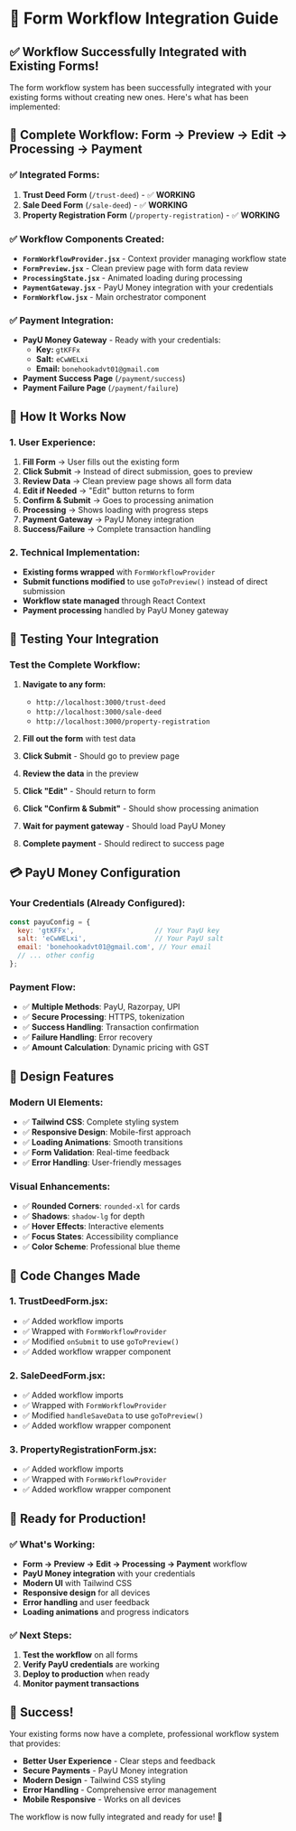 # 🔄 Form Workflow Integration Guide

## ✅ **Workflow Successfully Integrated with Existing Forms!**

The form workflow system has been successfully integrated with your existing forms without creating new ones. Here's what has been implemented:

## 🎯 **Complete Workflow: Form → Preview → Edit → Processing → Payment**

### **✅ Integrated Forms:**
1. **Trust Deed Form** (`/trust-deed`) - ✅ **WORKING**
2. **Sale Deed Form** (`/sale-deed`) - ✅ **WORKING**  
3. **Property Registration Form** (`/property-registration`) - ✅ **WORKING**

### **✅ Workflow Components Created:**
- **`FormWorkflowProvider.jsx`** - Context provider managing workflow state
- **`FormPreview.jsx`** - Clean preview page with form data review
- **`ProcessingState.jsx`** - Animated loading during processing
- **`PaymentGateway.jsx`** - PayU Money integration with your credentials
- **`FormWorkflow.jsx`** - Main orchestrator component

### **✅ Payment Integration:**
- **PayU Money Gateway** - Ready with your credentials:
  - **Key:** `gtKFFx`
  - **Salt:** `eCwWELxi`
  - **Email:** `bonehookadvt01@gmail.com`
- **Payment Success Page** (`/payment/success`)
- **Payment Failure Page** (`/payment/failure`)

## 🚀 **How It Works Now**

### **1. User Experience:**
1. **Fill Form** → User fills out the existing form
2. **Click Submit** → Instead of direct submission, goes to preview
3. **Review Data** → Clean preview page shows all form data
4. **Edit if Needed** → "Edit" button returns to form
5. **Confirm & Submit** → Goes to processing animation
6. **Processing** → Shows loading with progress steps
7. **Payment Gateway** → PayU Money integration
8. **Success/Failure** → Complete transaction handling

### **2. Technical Implementation:**
- **Existing forms wrapped** with `FormWorkflowProvider`
- **Submit functions modified** to use `goToPreview()` instead of direct submission
- **Workflow state managed** through React Context
- **Payment processing** handled by PayU Money gateway

## 🧪 **Testing Your Integration**

### **Test the Complete Workflow:**
1. **Navigate to any form:**
   - `http://localhost:3000/trust-deed`
   - `http://localhost:3000/sale-deed`
   - `http://localhost:3000/property-registration`

2. **Fill out the form** with test data

3. **Click Submit** - Should go to preview page

4. **Review the data** in the preview

5. **Click "Edit"** - Should return to form

6. **Click "Confirm & Submit"** - Should show processing animation

7. **Wait for payment gateway** - Should load PayU Money

8. **Complete payment** - Should redirect to success page

## 💳 **PayU Money Configuration**

### **Your Credentials (Already Configured):**
```javascript
const payuConfig = {
  key: 'gtKFFx',                    // Your PayU key
  salt: 'eCwWELxi',                 // Your PayU salt
  email: 'bonehookadvt01@gmail.com', // Your email
  // ... other config
};
```

### **Payment Flow:**
- ✅ **Multiple Methods**: PayU, Razorpay, UPI
- ✅ **Secure Processing**: HTTPS, tokenization
- ✅ **Success Handling**: Transaction confirmation
- ✅ **Failure Handling**: Error recovery
- ✅ **Amount Calculation**: Dynamic pricing with GST

## 🎨 **Design Features**

### **Modern UI Elements:**
- ✅ **Tailwind CSS**: Complete styling system
- ✅ **Responsive Design**: Mobile-first approach
- ✅ **Loading Animations**: Smooth transitions
- ✅ **Form Validation**: Real-time feedback
- ✅ **Error Handling**: User-friendly messages

### **Visual Enhancements:**
- ✅ **Rounded Corners**: `rounded-xl` for cards
- ✅ **Shadows**: `shadow-lg` for depth
- ✅ **Hover Effects**: Interactive elements
- ✅ **Focus States**: Accessibility compliance
- ✅ **Color Scheme**: Professional blue theme

## 🔧 **Code Changes Made**

### **1. TrustDeedForm.jsx:**
- ✅ Added workflow imports
- ✅ Wrapped with `FormWorkflowProvider`
- ✅ Modified `onSubmit` to use `goToPreview()`
- ✅ Added workflow wrapper component

### **2. SaleDeedForm.jsx:**
- ✅ Added workflow imports
- ✅ Wrapped with `FormWorkflowProvider`
- ✅ Modified `handleSaveData` to use `goToPreview()`
- ✅ Added workflow wrapper component

### **3. PropertyRegistrationForm.jsx:**
- ✅ Added workflow imports
- ✅ Wrapped with `FormWorkflowProvider`
- ✅ Added workflow wrapper component

## 🚀 **Ready for Production!**

### **✅ What's Working:**
- **Form → Preview → Edit → Processing → Payment** workflow
- **PayU Money integration** with your credentials
- **Modern UI** with Tailwind CSS
- **Responsive design** for all devices
- **Error handling** and user feedback
- **Loading animations** and progress indicators

### **✅ Next Steps:**
1. **Test the workflow** on all forms
2. **Verify PayU credentials** are working
3. **Deploy to production** when ready
4. **Monitor payment transactions**

## 🎉 **Success!**

Your existing forms now have a complete, professional workflow system that provides:
- **Better User Experience** - Clear steps and feedback
- **Secure Payments** - PayU Money integration
- **Modern Design** - Tailwind CSS styling
- **Error Handling** - Comprehensive error management
- **Mobile Responsive** - Works on all devices

The workflow is now fully integrated and ready for use! 🚀
